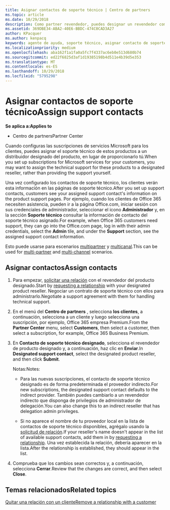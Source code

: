 ```yaml
---
title: Asignar contactos de soporte técnico | Centro de partners
ms.topic: article
ms.date: 10/29/2018
description: Como partner revendedor, puedes designar un revendedor como un contacto de soporte técnico.
ms.assetid: 369DBE34-ABA2-40E6-BBDC-474C0CAD3A27
author: KPacquer
ms.author: kenpacq
keywords: agente de ayuda, soporte técnico, asignar contacto de soporte técnico, contacto de soporte técnico designado
ms.localizationpriority: medium
ms.openlocfilehash: aba162f1a1fa0a5fc7f4337ac6eb0e513d680b74
ms.sourcegitcommit: ed22f6825d3af1d19385198b4d511e4b39d5e353
ms.translationtype: MT
ms.contentlocale: es-ES
ms.lasthandoff: 10/29/2018
ms.locfileid: "5795298"
---
```

# <a name="assign-support-contacts"></a><span data-ttu-id="3c568-104">Asignar contactos de soporte técnico</span><span class="sxs-lookup"><span data-stu-id="3c568-104">Assign support contacts</span></span>

**<span data-ttu-id="3c568-105">Se aplica a:</span><span class="sxs-lookup"><span data-stu-id="3c568-105">Applies to</span></span>**

-  <span data-ttu-id="3c568-106">Centro de partners</span><span class="sxs-lookup"><span data-stu-id="3c568-106">Partner Center</span></span>

<span data-ttu-id="3c568-107">Cuando configuras las suscripciones de servicios Microsoft para los clientes, puedes asignar el soporte técnico de estos productos a un distribuidor designado del producto, en lugar de proporcionarlo tú.</span><span class="sxs-lookup"><span data-stu-id="3c568-107">When you set up subscriptions for Microsoft services for your customers, you may want to assign the technical support for these products to a designated reseller, rather than providing the support yourself.</span></span>

<span data-ttu-id="3c568-108">Una vez configurado los contactos de soporte técnico, los clientes verán esta información en las páginas de soporte técnico.</span><span class="sxs-lookup"><span data-stu-id="3c568-108">After you set up support contacts, customers see your assigned support contact's information on the product support pages.</span></span> <span data-ttu-id="3c568-109">Por ejemplo, cuando los clientes de Office 365 necesiten asistencia, pueden ir a la página Office.com, iniciar sesión con sus credenciales de administrador, seleccionar el icono **Administrador** y, en la sección **Soporte técnico** consultar la información de contacto del soporte técnico asignado.</span><span class="sxs-lookup"><span data-stu-id="3c568-109">For example, when Office 365 customers need support, they can go into the Office.com page, log in with their admin credentials, select the **Admin** tile, and under the **Support** section, see the assigned support contact information.</span></span>

<span data-ttu-id="3c568-110">Esto puede usarse para escenarios [multipartner](multipartner.md) y [multicanal](multichannel.md).</span><span class="sxs-lookup"><span data-stu-id="3c568-110">This can be used for [multi-partner](multipartner.md) and [multi-channel](multichannel.md) scenarios.</span></span> 

<a href="" id="assigncontacts"></a>
## <a name="assign-contacts"></a><span data-ttu-id="3c568-111">Asignar contactos</span><span class="sxs-lookup"><span data-stu-id="3c568-111">Assign contacts</span></span>

1.  <span data-ttu-id="3c568-112">Para empezar, [solicitar una relación](request-a-relationship-with-a-customer.md) con el revendedor del producto designado.</span><span class="sxs-lookup"><span data-stu-id="3c568-112">Start by [requesting a relationship](request-a-relationship-with-a-customer.md) with your designated product reseller.</span></span> <span data-ttu-id="3c568-113">Negociar un contrato de soporte técnico con ellos para administrarlo.</span><span class="sxs-lookup"><span data-stu-id="3c568-113">Negotiate a support agreement with them for handling technical support.</span></span>

2.  <span data-ttu-id="3c568-114">En el menú del **Centro de partners** , selecciona **los clientes**, a continuación, selecciona a un cliente y luego selecciona una suscripción, por ejemplo, Office 365 empresa Premium.</span><span class="sxs-lookup"><span data-stu-id="3c568-114">From the **Partner Center** menu, select **Customers**, then select a customer, then select a subscription, for example, Office 365 Business Premium.</span></span>

3.  <span data-ttu-id="3c568-115">En **Contacto de soporte técnico designado**, selecciona el revendedor de producto designado y, a continuación, haz clic en **Enviar**.</span><span class="sxs-lookup"><span data-stu-id="3c568-115">In  **Designated support contact**, select the designated product reseller, and then click **Submit**.</span></span> 

    <span data-ttu-id="3c568-116">Notas:</span><span class="sxs-lookup"><span data-stu-id="3c568-116">Notes:</span></span> 
    
    *  <span data-ttu-id="3c568-117">Para las nuevas suscripciones, el contacto de soporte técnico designado es de forma predeterminada el proveedor indirecto.</span><span class="sxs-lookup"><span data-stu-id="3c568-117">For new subscriptions, the designated support contact defaults to the indirect provider.</span></span> <span data-ttu-id="3c568-118">También puedes cambiarlo a un revendedor indirecto que disponga de privilegios de administrador de delegación.</span><span class="sxs-lookup"><span data-stu-id="3c568-118">You can also change this to an indirect reseller that has delegation admin privileges.</span></span>
    
    *  <span data-ttu-id="3c568-119">Si no aparece el nombre de tu proveedor local en la lista de contactos de soporte técnico disponibles, agrégalo usando la [solicitud de relación](request-a-relationship-with-a-customer.md).</span><span class="sxs-lookup"><span data-stu-id="3c568-119">If your reseller's name doesn't appear in the list of available support contacts, add them in by [requesting a relationship](request-a-relationship-with-a-customer.md).</span></span> <span data-ttu-id="3c568-120">Una vez establecida la relación, debería aparecer en la lista.</span><span class="sxs-lookup"><span data-stu-id="3c568-120">After the relationship is established, they should appear in the list.</span></span>  

4.  <span data-ttu-id="3c568-121">Comprueba que los cambios sean correctos y, a continuación, selecciona **Cerrar**.</span><span class="sxs-lookup"><span data-stu-id="3c568-121">Review that the changes are correct, and then select **Close**.</span></span>

## <a name="related-topics"></a><span data-ttu-id="3c568-122">Temas relacionados</span><span class="sxs-lookup"><span data-stu-id="3c568-122">Related topics</span></span>

[<span data-ttu-id="3c568-123">Quitar una relación con un cliente</span><span class="sxs-lookup"><span data-stu-id="3c568-123">Remove a relationship with a customer</span></span>](remove-a-relationship.md)